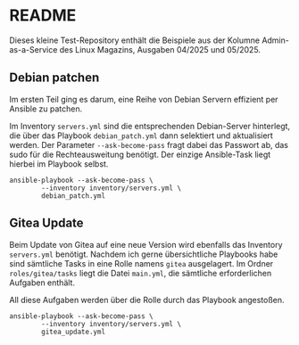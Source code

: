 # README


Dieses kleine Test-Repository enthält die Beispiele aus der Kolumne 
Admin-as-a-Service des Linux Magazins, Ausgaben 04/2025 und 05/2025.


## Debian patchen

Im ersten Teil ging es darum, eine Reihe von Debian Servern effizient per 
Ansible zu patchen.


Im Inventory `servers.yml` sind die entsprechenden Debian-Server hinterlegt, 
die über das Playbook `debian_patch.yml` dann selektiert und aktualisiert 
werden. Der Parameter `--ask-become-pass` fragt dabei das Passwort ab, das
sudo für die Rechteausweitung benötigt. Der einzige Ansible-Task liegt 
hierbei im Playbook selbst.


```
ansible-playbook --ask-become-pass \
        --inventory inventory/servers.yml \
        debian_patch.yml
```


## Gitea Update


Beim Update von Gitea auf eine neue Version wird ebenfalls das Inventory
`servers.yml` benötigt. Nachdem ich gerne übersichtliche Playbooks habe
sind sämtliche Tasks in eine Rolle namens `gitea` ausgelagert. Im Ordner
`roles/gitea/tasks` liegt die Datei `main.yml`, die sämtliche erforderlichen
Aufgaben enthält.

All diese Aufgaben werden über die Rolle durch das Playbook angestoßen.

```
ansible-playbook --ask-become-pass \
        --inventory inventory/servers.yml \
        gitea_update.yml
```

